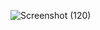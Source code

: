![Screenshot (120)](https://user-images.githubusercontent.com/84758732/126025664-4472beec-7879-4c02-92b3-50334682d3dc.png)

